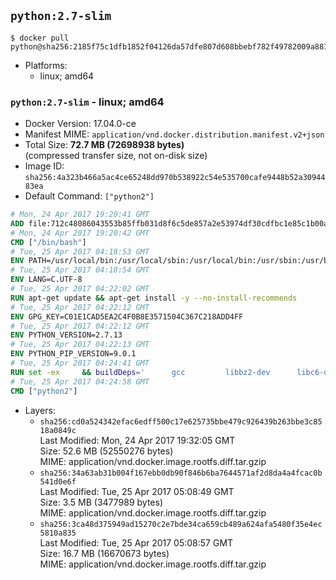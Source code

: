 ## `python:2.7-slim`

```console
$ docker pull python@sha256:2185f75c1dfb1852f04126da57dfe807d608bbebf782f49782009a881c48ab89
```

-	Platforms:
	-	linux; amd64

### `python:2.7-slim` - linux; amd64

-	Docker Version: 17.04.0-ce
-	Manifest MIME: `application/vnd.docker.distribution.manifest.v2+json`
-	Total Size: **72.7 MB (72698938 bytes)**  
	(compressed transfer size, not on-disk size)
-	Image ID: `sha256:4a323b466a5ac4ce65248dd970b538922c54e535700cafe9448b52a3094483ea`
-	Default Command: `["python2"]`

```dockerfile
# Mon, 24 Apr 2017 19:20:41 GMT
ADD file:712c48086043553b85ffb031d8f6c5de857a2e53974df30cdfbc1e85c1b00a25 in / 
# Mon, 24 Apr 2017 19:20:42 GMT
CMD ["/bin/bash"]
# Tue, 25 Apr 2017 04:18:53 GMT
ENV PATH=/usr/local/bin:/usr/local/sbin:/usr/local/bin:/usr/sbin:/usr/bin:/sbin:/bin
# Tue, 25 Apr 2017 04:18:54 GMT
ENV LANG=C.UTF-8
# Tue, 25 Apr 2017 04:22:02 GMT
RUN apt-get update && apt-get install -y --no-install-recommends 		ca-certificates 		libgdbm3 		libsqlite3-0 		libssl1.0.0 	&& rm -rf /var/lib/apt/lists/*
# Tue, 25 Apr 2017 04:22:12 GMT
ENV GPG_KEY=C01E1CAD5EA2C4F0B8E3571504C367C218ADD4FF
# Tue, 25 Apr 2017 04:22:12 GMT
ENV PYTHON_VERSION=2.7.13
# Tue, 25 Apr 2017 04:22:13 GMT
ENV PYTHON_PIP_VERSION=9.0.1
# Tue, 25 Apr 2017 04:24:41 GMT
RUN set -ex 	&& buildDeps=' 		gcc 		libbz2-dev 		libc6-dev 		libdb-dev 		libgdbm-dev 		libncurses-dev 		libreadline-dev 		libsqlite3-dev 		libssl-dev 		make 		tcl-dev 		tk-dev 		wget 		xz-utils 		zlib1g-dev 	' 	&& apt-get update && apt-get install -y $buildDeps --no-install-recommends && rm -rf /var/lib/apt/lists/* 		&& wget -O python.tar.xz "https://www.python.org/ftp/python/${PYTHON_VERSION%%[a-z]*}/Python-$PYTHON_VERSION.tar.xz" 	&& wget -O python.tar.xz.asc "https://www.python.org/ftp/python/${PYTHON_VERSION%%[a-z]*}/Python-$PYTHON_VERSION.tar.xz.asc" 	&& export GNUPGHOME="$(mktemp -d)" 	&& gpg --keyserver ha.pool.sks-keyservers.net --recv-keys "$GPG_KEY" 	&& gpg --batch --verify python.tar.xz.asc python.tar.xz 	&& rm -r "$GNUPGHOME" python.tar.xz.asc 	&& mkdir -p /usr/src/python 	&& tar -xJC /usr/src/python --strip-components=1 -f python.tar.xz 	&& rm python.tar.xz 		&& cd /usr/src/python 	&& ./configure 		--enable-shared 		--enable-unicode=ucs4 	&& make -j$(nproc) 	&& make install 	&& ldconfig 			&& wget -O /tmp/get-pip.py 'https://bootstrap.pypa.io/get-pip.py' 		&& python2 /tmp/get-pip.py "pip==$PYTHON_PIP_VERSION" 		&& rm /tmp/get-pip.py 	&& pip install --no-cache-dir --upgrade --force-reinstall "pip==$PYTHON_PIP_VERSION" 	&& [ "$(pip list |tac|tac| awk -F '[ ()]+' '$1 == "pip" { print $2; exit }')" = "$PYTHON_PIP_VERSION" ] 		&& find /usr/local -depth 		\( 			\( -type d -a -name test -o -name tests \) 			-o 			\( -type f -a -name '*.pyc' -o -name '*.pyo' \) 		\) -exec rm -rf '{}' + 	&& apt-get purge -y --auto-remove $buildDeps 	&& rm -rf /usr/src/python ~/.cache
# Tue, 25 Apr 2017 04:24:58 GMT
CMD ["python2"]
```

-	Layers:
	-	`sha256:cd0a524342efac6edff500c17e625735bbe479c926439b263bbe3c8518a0849c`  
		Last Modified: Mon, 24 Apr 2017 19:32:05 GMT  
		Size: 52.6 MB (52550276 bytes)  
		MIME: application/vnd.docker.image.rootfs.diff.tar.gzip
	-	`sha256:34a63ab31b004f167ebb0db90f846b6ba7644571af2d8da4a4fcac0b541d0e6f`  
		Last Modified: Tue, 25 Apr 2017 05:08:49 GMT  
		Size: 3.5 MB (3477989 bytes)  
		MIME: application/vnd.docker.image.rootfs.diff.tar.gzip
	-	`sha256:3ca48d375949ad15270c2e7bde34ca659cb489a624afa5480f35e4ec5810a835`  
		Last Modified: Tue, 25 Apr 2017 05:08:57 GMT  
		Size: 16.7 MB (16670673 bytes)  
		MIME: application/vnd.docker.image.rootfs.diff.tar.gzip
